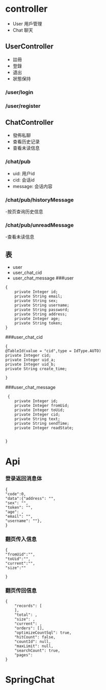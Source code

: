 # controller
- User 用戶管理
- Chat 聊天

## UserController
- 註冊
- 登錄
- 退出
- 狀態保持

### /user/login

### /user/register


## ChatController
- 發佈私聊
- 查看历史记录
- 查看未读信息

### /chat/pub

- uid: 用户id
- cid: 会话id
- message: 会话内容

### /chat/pub/historyMessage
-按页查询历史信息

### /chat/pub/unreadMessage
-查看未读信息


## 表
- user
- user_chat_cid
- user_chat_message
###user
```
{
    private Integer id;
    private String email;
    private String sex;
    private String username;
    private String password;
    private String address;
    private Integer age;
    private String token;
}
```
###user_chat_cid
```
{
@TableId(value = "cid",type = IdType.AUTO)
private Integer cid;
private Integer uid_a;
private Integer uid_b;
private String create_time;

}
```
###user_chat_message
```
 {
    private Integer id;
    private Integer fromUid;
    private Integer toUid;
    private Integer cid;
    private String text;
    private String sendTime;
    private Integer readState;


}
```
# Api

### 登录返回消息体
```
{
"code":0,
"data":{"address": "",
"sex": "",
"token": "",
"age": ,
"email": "",
"username": ""},
}
```
### 翻页传入信息
```
{
"fromUid":"",
"toUid":"",
"current":"",
"size":""

}
```
### 翻页传回信息
```
{
    "records": [
    ],
    "total": ,
    "size": ,
    "current": ,
    "orders": [],
    "optimizeCountSql": true,
    "hitCount": false,
    "countId": null,
    "maxLimit": null,
    "searchCount": true,
    "pages": 
}
```


# SpringChat

